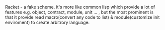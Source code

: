 Racket - a fake scheme. it's more like common lisp which provide a lot of features e.g. object, contract, module, unit ... , but the most prominent is that it provide read macro(convert any code to list) & module(customize init enviroment) to create arbitrory language.